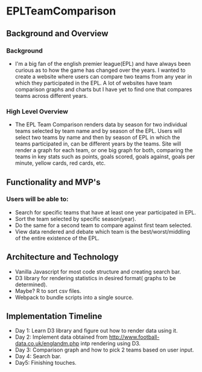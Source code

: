 # EPLTeamComparison

## Background and Overview

### Background
* I'm a big fan of the english premier league(EPL) and have always been curious as to how the game has changed over the years. I wanted to create a website where users can compare two teams from any year in which they participated in the EPL. A lot of websites have team comparison graphs and charts but I have yet to find one that compares teams across different years. 

### High Level Overview
* The EPL Team Comparison renders data by season for two individual teams selected by team name and by season of the EPL. Users will select two teams by name and then by season of EPL in which the teams participated in, can be different years by the teams. Site will render a graph for each team, or one big graph for both, comparing the teams in key stats such as points, goals scored, goals against, goals per minute, yellow cards, red cards, etc.

## Functionality and MVP's

### Users will be able to:
* Search for specific teams that have at least one year participated in EPL.
* Sort the team selected by specific season(year).
* Do the same for a second team to compare against first team selected.
* View data rendered and debate which team is the best/worst/middling of the entire existence of the EPL.

## Architecture and Technology
* Vanilla Javascript for most code structure and creating search bar.
* D3 library for rendering statistics in desired format( graphs to be determined).
* Maybe? R to sort csv files.
* Webpack to bundle scripts into a single source.

## Implementation Timeline
* Day 1: Learn D3 library and figure out how to render data using it.
* Day 2: Implement data obtained from http://www.football-data.co.uk/englandm.php intp rendering using D3.
* Day 3: Comparison graph and how to pick 2 teams based on user input.
* Day 4: Search bar.
* Day5: Finishing touches.
